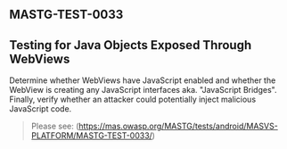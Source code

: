 ##  MASTG-TEST-0033

## Testing for Java Objects Exposed Through WebViews

Determine whether WebViews have JavaScript enabled and whether the WebView is creating any JavaScript interfaces aka. "JavaScript Bridges". Finally, verify whether an attacker could potentially inject malicious JavaScript code.

> Please see: (https://mas.owasp.org/MASTG/tests/android/MASVS-PLATFORM/MASTG-TEST-0033/)